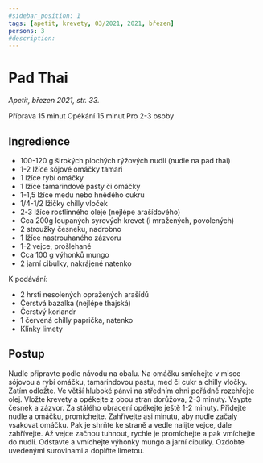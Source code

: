 ```yaml
---
#sidebar_position: 1
tags: [apetit, krevety, 03/2021, 2021, březen]
persons: 3
#description:
---
```


# Pad Thai

_Apetit, březen 2021, str. 33._

Příprava 15 minut
Opékání 15 minut
Pro 2-3 osoby

## Ingredience

- 100-120 g širokých plochých rýžových nudlí (nudle na pad thai)
- 1-2 lžíce sójové omáčky tamari
- 1 lžíce rybí omáčky
- 1 lžíce tamarindové pasty či omáčky
- 1-1,5 lžíce medu nebo hnědého cukru
- 1/4-1/2 lžičky chilly vloček
- 2-3 lžíce rostlinného oleje (nejlépe arašídového)
- Cca 200g loupaných syrových krevet (i mražených, povolených)
- 2 stroužky česneku, nadrobno
- 1 lžíce nastrouhaného zázvoru
- 1-2 vejce, prošlehané
- Cca 100 g výhonků mungo
- 2 jarní cibulky, nakrájené natenko

K podávání:

- 2 hrsti nesolených opražených arašídů
- Čerstvá bazalka (nejlépe thajská)
- Čerstvý koriandr
- 1 červená chilly paprička, natenko
- Klínky limety

## Postup

Nudle připravte podle návodu na obalu. Na omáčku smíchejte v misce sójovou a rybí omáčku, tamarindovou pastu, med či cukr a chilly vločky. Zatím odložte.
Ve větší hluboké pánvi na středním ohni pořádně rozehřejte olej. Vložte krevety a opékejte z obou stran dorůžova, 2-3 minuty. Vsypte česnek a zázvor. Za stálého obracení opékejte ještě 1-2 minuty. Přidejte nudle a omáčku, promíchejte. Zahřívejte asi minutu, aby nudle začaly vsakovat omáčku. Pak je shrňte ke straně a vedle nalijte vejce, dále zahřívejte. Až vejce začnou tuhnout, rychle je promíchejte a pak vmíchejte do nudlí. Odstavte a vmíchejte výhonky mungo a jarní cibulky. Ozdobte uvedenými surovinami a doplňte limetou.

